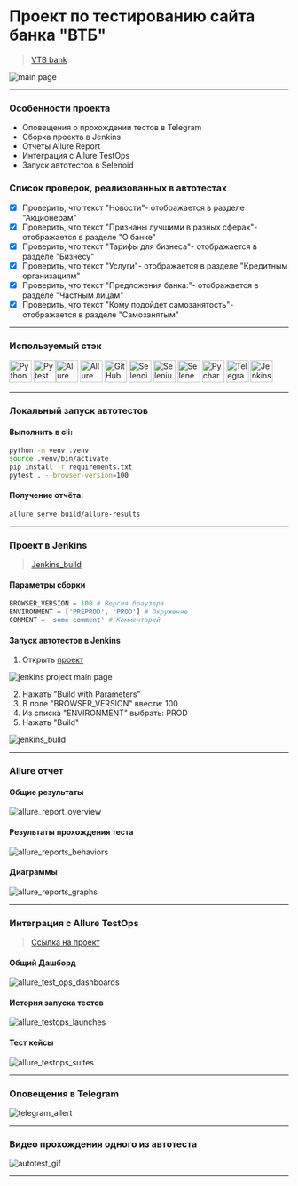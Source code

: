 # Проект по тестированию сайта банка "ВТБ"
> <a target="_blank" href="https://vtb.ru/">VTB bank</a>

![main page](pictures/main_page.png)

----

### Особенности проекта

* Оповещения о прохождении тестов в Telegram
* Сборка проекта в Jenkins
* Отчеты Allure Report
* Интеграция с Allure TestOps
* Запуск автотестов в Selenoid

### Список проверок, реализованных в автотестах

- [x] Проверить, что текст "Новости"- отображается в разделе "Акционерам"
- [x] Проверить, что текст "Признаны лучшими в разных сферах"- отображается в разделе "О банке"
- [x] Проверить, что текст "Тарифы для бизнеса"- отображается в разделе "Бизнесу"
- [x] Проверить, что текст "Услуги"- отображается в разделе "Кредитным организациям"
- [x] Проверить, что текст "Предложения банка:"- отображается в разделе "Частным лицам"
- [x] Проверить, что текст "Кому подойдет самозанятость"- отображается в разделе "Самозанятым"
----

### Используемый стэк

<img title="Python" src="pictures/icons/python-original.svg" height="40" width="40"/> <img title="Pytest" src="pictures/icons/pytest-original.svg" height="40" width="40"/><img title="Allure Report" src="pictures/icons/Allure_Report.png" height="40" width="40"/> <img title="Allure TestOps" src="pictures/icons/AllureTestOps.png" height="40" width="40"/> <img title="GitHub" src="pictures/icons/github-original.svg" height="40" width="40"/> <img title="Selenoid" 
src="pictures/icons/selenoid.png" height="40" width="40"/> <img title="Selenium" src="pictures/icons/selenium-original.svg" height="40" width="40"/> <img title="Selene" src="pictures/icons/selene.png" height="40" width="40"/> <img title="Pycharm" src="pictures/icons/pycharm.png" height="40" width="40"/> <img title="Telegram" src="pictures/icons/tg.png" height="40" width="40"/> <img title="Jenkins" src="pictures/icons/jenkins-original.svg" height="40" width="40"/>

----

### Локальный запуск автотестов

#### Выполнить в cli:

```bash
python -m venv .venv
source .venv/bin/activate
pip install -r requirements.txt
pytest . --browser-version=100
```

#### Получение отчёта:
```bash
allure serve build/allure-results
```

----

### Проект в Jenkins
> <a target="_blank" href="https://jenkins.autotests.cloud/job/qa_guru_15_bank_page_opening/">Jenkins_build</a>

#### Параметры сборки

```python
BROWSER_VERSION = 100 # Версия браузера
ENVIRONMENT = ['PREPROD', 'PROD'] # Окружение
COMMENT = 'some comment' # Комментарий
```
#### Запуск автотестов в Jenkins
1. Открыть <a target="_blank" href="https://jenkins.autotests.cloud/job/qa_guru_15_bank_page_opening/">проект</a>

![jenkins project main page](pictures/jenkins_project_main_page.png)

2. Нажать "Build with Parameters"
3. В поле "BROWSER_VERSION" ввести: 100
4. Из списка "ENVIRONMENT" выбрать: PROD
5. Нажать "Build"

![jenkins_build](pictures/jenkins_build.png)

----

### Allure отчет
#### Общие результаты 
![allure_report_overview](pictures/allure_report_overview.png)

#### Результаты прохождения теста
![allure_reports_behaviors](pictures/allure_reports_behaviors.png)

#### Диаграммы

![allure_reports_graphs](pictures/alluere_reports_graphs_1.png)


----

### Интеграция с Allure TestOps
> <a target="_blank" href="https://allure.autotests.cloud/project/3982/dashboards">Ссылка на проект</a>

#### Общий Дашборд

![allure_test_ops_dashboards](pictures/allure_testops_dashboards.png)

#### История запуска тестов

![allure_testops_launches](pictures/allure_testops_launches.png)

#### Тест кейсы

![allure_testops_suites](pictures/allure_testops_suites.png)



----

### Оповещения в Telegram
![telegram_allert](pictures/telegram_allert.png)

----

### Видео прохождения одного из автотеста
![autotest_gif](pictures/autotest.gif)

----


